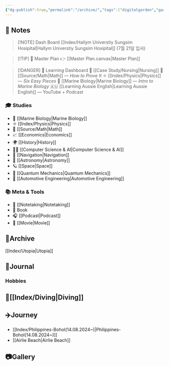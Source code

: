 ```yaml
---
{"dg-publish":true,"permalink":"/archive/","tags":["digitalgarden","gardenEntry"],"created":"2025-07-22T18:31:14.226+09:00","updated":"2025-09-14T11:37:38.676+09:00"}
---
```


## 🧠 Notes
>[!NOTE] Dash Board
> [[Index/Hallym Universtiy Sungsim Hosipital\|Hallym Universtiy Sungsim Hosipital]] (7월 21일 입사) 


> [!TIP] 🧭 Master Plan
> 👉 [[Master Plan.canvas|Master Plan]]

> [!DANGER] 🧪 Learning Dashboard
> 💉 [[Case Study/Nursing\|Nursing]]
> 📘 [[Source/Math\|Math]] — *How to Prove It*
⚛️ [[Index/Physics\|Physics]] — *Six Easy Pieces*
🌊 [[Marine Biology\|Marine Biology]] — *Intro to Marine Biology*
🇦🇺 [[Learning Aussie English\|Learning Aussie English]] — YouTube + Podcast 

### 🎓 Studies
- 🌊 [[Marine Biology\|Marine Biology]]
- ⚛️ [[Index/Physics\|Physics]]
- 📘 [[Source/Math\|Math]]
- 📈 [[Economics\|Economics]]
- 🌍 [[History\|History]]
- 👨‍💻 [[Computer Science & AI\|Computer Science & AI]]
- 🧭 [[Navigation\|Navigation]]
- 🌌 [[Astronomy\|Astronomy]]
- 🪐 [[Space\|Space]]
- 🔬 [[Quantum Mechanics\|Quantum Mechanics]]
- 🚗 [[Automotive Engineering\|Automotive Engineering]]

### 📚 Meta & Tools
- 📑 [[Notetaking\|Notetaking]]
- 📕 Book 
- 🎧 [[Podcast\|Podcast]]
- 🎥 [[Movie\|Movie]]

## 💾Archive
[[Index/Utopia\|Utopia]]

## 📒Journal 

### Hobbies
## 🐠[[Index/Diving\|Diving]] 
## ✈️Journey 
- [[Index/Philippines-Bohol(14.08.2024~)\|Philippines-Bohol(14.08.2024~)]]
- [[Airlie Beach\|Airlie Beach]]
## 📷Gallery 


